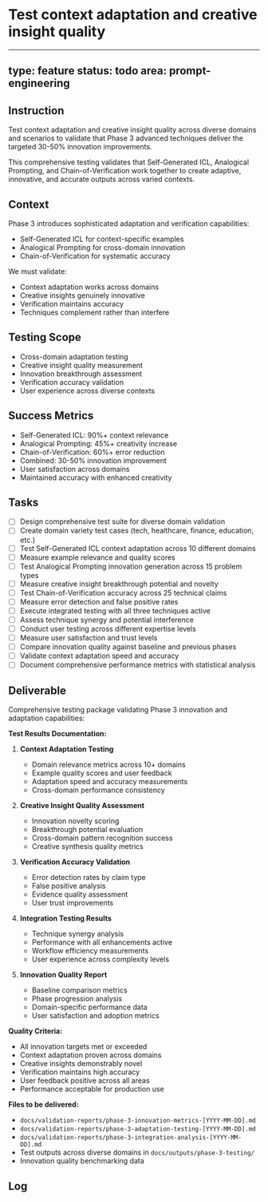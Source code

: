 # Test context adaptation and creative insight quality

---
type: feature
status: todo
area: prompt-engineering
---


## Instruction
Test context adaptation and creative insight quality across diverse domains and scenarios to validate that Phase 3 advanced techniques deliver the targeted 30-50% innovation improvements.

This comprehensive testing validates that Self-Generated ICL, Analogical Prompting, and Chain-of-Verification work together to create adaptive, innovative, and accurate outputs across varied contexts.

## Context
Phase 3 introduces sophisticated adaptation and verification capabilities:
- Self-Generated ICL for context-specific examples
- Analogical Prompting for cross-domain innovation
- Chain-of-Verification for systematic accuracy

We must validate:
- Context adaptation works across domains
- Creative insights genuinely innovative
- Verification maintains accuracy
- Techniques complement rather than interfere

## Testing Scope
- Cross-domain adaptation testing
- Creative insight quality measurement
- Innovation breakthrough assessment
- Verification accuracy validation
- User experience across diverse contexts

## Success Metrics
- Self-Generated ICL: 90%+ context relevance
- Analogical Prompting: 45%+ creativity increase
- Chain-of-Verification: 60%+ error reduction
- Combined: 30-50% innovation improvement
- User satisfaction across domains
- Maintained accuracy with enhanced creativity

## Tasks
- [ ] Design comprehensive test suite for diverse domain validation
- [ ] Create domain variety test cases (tech, healthcare, finance, education, etc.)
- [ ] Test Self-Generated ICL context adaptation across 10 different domains
- [ ] Measure example relevance and quality scores
- [ ] Test Analogical Prompting innovation generation across 15 problem types
- [ ] Measure creative insight breakthrough potential and novelty
- [ ] Test Chain-of-Verification accuracy across 25 technical claims
- [ ] Measure error detection and false positive rates
- [ ] Execute integrated testing with all three techniques active
- [ ] Assess technique synergy and potential interference
- [ ] Conduct user testing across different expertise levels
- [ ] Measure user satisfaction and trust levels
- [ ] Compare innovation quality against baseline and previous phases
- [ ] Validate context adaptation speed and accuracy
- [ ] Document comprehensive performance metrics with statistical analysis

## Deliverable
Comprehensive testing package validating Phase 3 innovation and adaptation capabilities:

**Test Results Documentation:**
1. **Context Adaptation Testing**
   - Domain relevance metrics across 10+ domains
   - Example quality scores and user feedback
   - Adaptation speed and accuracy measurements
   - Cross-domain performance consistency

2. **Creative Insight Quality Assessment**
   - Innovation novelty scoring
   - Breakthrough potential evaluation
   - Cross-domain pattern recognition success
   - Creative synthesis quality metrics

3. **Verification Accuracy Validation**
   - Error detection rates by claim type
   - False positive analysis
   - Evidence quality assessment
   - User trust improvements

4. **Integration Testing Results**
   - Technique synergy analysis
   - Performance with all enhancements active
   - Workflow efficiency measurements
   - User experience across complexity levels

5. **Innovation Quality Report**
   - Baseline comparison metrics
   - Phase progression analysis
   - Domain-specific performance data
   - User satisfaction and adoption metrics

**Quality Criteria:**
- All innovation targets met or exceeded
- Context adaptation proven across domains
- Creative insights demonstrably novel
- Verification maintains high accuracy
- User feedback positive across all areas
- Performance acceptable for production use

**Files to be delivered:**
- `docs/validation-reports/phase-3-innovation-metrics-[YYYY-MM-DD].md`
- `docs/validation-reports/phase-3-adaptation-testing-[YYYY-MM-DD].md`
- `docs/validation-reports/phase-3-integration-analysis-[YYYY-MM-DD].md`
- Test outputs across diverse domains in `docs/outputs/phase-3-testing/`
- Innovation quality benchmarking data

## Log
